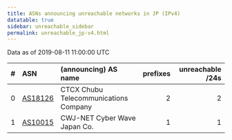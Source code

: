 ```yaml
---
title: ASNs announcing unreachable networks in JP (IPv4)
datatable: true
sidebar: unreachable_sidebar
permalink: unreachable_jp-v4.html
---
```


Data as of 2019-08-11 11:00:00 UTC


<div class="datatable-begin"></div>

|   # | ASN                                    | (announcing) AS name                  |   prefixes |   unreachable /24s |
|----:|:---------------------------------------|:--------------------------------------|-----------:|-------------------:|
|   0 | [AS18126](unreachable_AS18126-v4.html) | CTCX Chubu Telecommunications Company |          2 |                  2 |
|   1 | [AS10015](unreachable_AS10015-v4.html) | CWJ-NET Cyber Wave Japan Co.          |          1 |                  1 |

<div class="datatable-end"></div>
